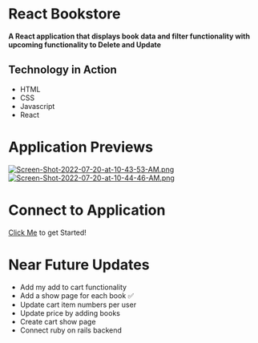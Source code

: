 # React Bookstore

**A React application that displays book data and filter functionality with upcoming functionality to Delete and Update**

## Technology in Action
- HTML
- CSS
- Javascript
- React

# Application Previews
[![Screen-Shot-2022-07-20-at-10-43-53-AM.png](https://i.postimg.cc/FHTH9nwM/Screen-Shot-2022-07-20-at-10-43-53-AM.png)](https://postimg.cc/yDSHjn1j)
[![Screen-Shot-2022-07-20-at-10-44-46-AM.png](https://i.postimg.cc/MHqCfzQd/Screen-Shot-2022-07-20-at-10-44-46-AM.png)](https://postimg.cc/vg2qpFXV)

# Connect to Application
[Click Me](https://morebooks-react.netlify.app/) to get Started!

# Near Future Updates
- Add my add to cart functionality
- Add a show page for each book ✅
- Update cart item numbers per user
- Update price by adding books
- Create cart show page
- Connect ruby on rails backend
